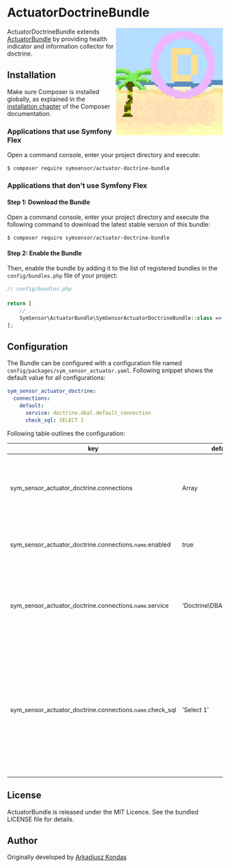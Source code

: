 # ActuatorDoctrineBundle

<img src="https://github.com/SymSensor/ActuatorDoctrineBundle/blob/main/docs/logo.png?raw=true" align="right" width="250"/>

ActuatorDoctrineBundle extends [ActuatorBundle](https://github.com/SymSensor/ActuatorBundle) by providing health indicator and information collector for doctrine.

## Installation

Make sure Composer is installed globally, as explained in the
[installation chapter](https://getcomposer.org/doc/00-intro.md)
of the Composer documentation.

### Applications that use Symfony Flex

Open a command console, enter your project directory and execute:

```console
$ composer require symsensor/actuator-doctrine-bundle
```

### Applications that don't use Symfony Flex

#### Step 1: Download the Bundle

Open a command console, enter your project directory and execute the
following command to download the latest stable version of this bundle:

```console
$ composer require symsensor/actuator-doctrine-bundle
```

#### Step 2: Enable the Bundle

Then, enable the bundle by adding it to the list of registered bundles
in the `config/bundles.php` file of your project:

```php
// config/bundles.php

return [
    // ...
    SymSensor\ActuatorBundle\SymSensorActuatorDoctrineBundle::class => ['all' => true],
];
```


## Configuration

The Bundle can be configured with a configuration file named `config/packages/sym_sensor_actuator.yaml`. Following snippet shows the default value for all configurations:

```yaml
sym_sensor_actuator_doctrine:
  connections:
    default:
      service: doctrine.dbal.default_connection
      check_sql: SELECT 1
```

Following table outlines the configuration:

| key                                                       | default                    | description                                                                                                                                                                                                                                             |
| --------------------------------------------------------- | -------------------------- | ------------------------------------------------------------------------------------------------------------------------------------------------------------------------------------------------------------------------------------------------------- |
| sym_sensor_actuator_doctrine.connections                  | Array                      | Contains a list of names, where each represents an connection to e database. The name itself can be chosen at will                                                                                                                                      |
| sym_sensor_actuator_doctrine.connections.`name`.enabled   | true                       | If the connection associated with this name should monitored                                                                                                                                                                                            |
| sym_sensor_actuator_doctrine.connections.`name`.service   | 'Doctrine\DBAL\Connection' | The service name inside the dependency injection container. You can lookup your connection name with `bin/console debug:container`                                                                                                                      |
| sym_sensor_actuator_doctrine.connections.`name`.check_sql | 'Select 1'                 | The SQL which will be executed to determine if the database is up. The response will be ignored, it only matters if the sql can be executed without error. If you set this to `~` it will only check if a connection to the database can be established |


## License

ActuatorBundle is released under the MIT Licence. See the bundled LICENSE file for details.

## Author

Originally developed by [Arkadiusz Kondas](https://twitter.com/ArkadiuszKondas)
